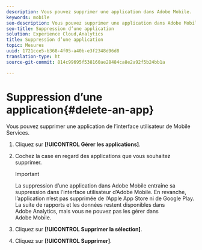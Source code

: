 ```yaml
---
description: Vous pouvez supprimer une application dans Adobe Mobile.
keywords: mobile
seo-description: Vous pouvez supprimer une application dans Adobe Mobile.
seo-title: Suppression d’une application
solution: Experience Cloud,Analytics
title: Suppression d’une application
topic: Mesures
uuid: 1721cce5-b368-4f05-a40b-e3f2348d96d8
translation-type: ht
source-git-commit: 814c99695f538160ae28484ca8e2a92f5b24bb1a

---
```



# Suppression d’une application{#delete-an-app}

Vous pouvez supprimer une application de l’interface utilisateur de Mobile Services.

1. Cliquez sur **[!UICONTROL Gérer les applications]**.
1. Cochez la case en regard des applications que vous souhaitez supprimer.

   >[!IMPORTANT]
   >
   >La suppression d’une application dans Adobe Mobile entraîne sa suppression dans l’interface utilisateur d’Adobe Mobile. En revanche, l’application n’est pas supprimée de l’Apple App Store ni de Google Play. La suite de rapports et les données restent disponibles dans Adobe Analytics, mais vous ne pouvez pas les gérer dans Adobe Mobile.

1. Cliquez sur **[!UICONTROL Supprimer la sélection]**.
1. Cliquez sur **[!UICONTROL Supprimer]**.
